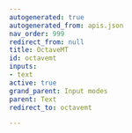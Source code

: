 ```yaml
---
autogenerated: true
autogenerated_from: apis.json
nav_order: 999
redirect_from: null
title: OctaveMT
id: octavemt
inputs:
- text
active: true
grand_parent: Input modes
parent: Text
redirect_to: octavemt

---
```


